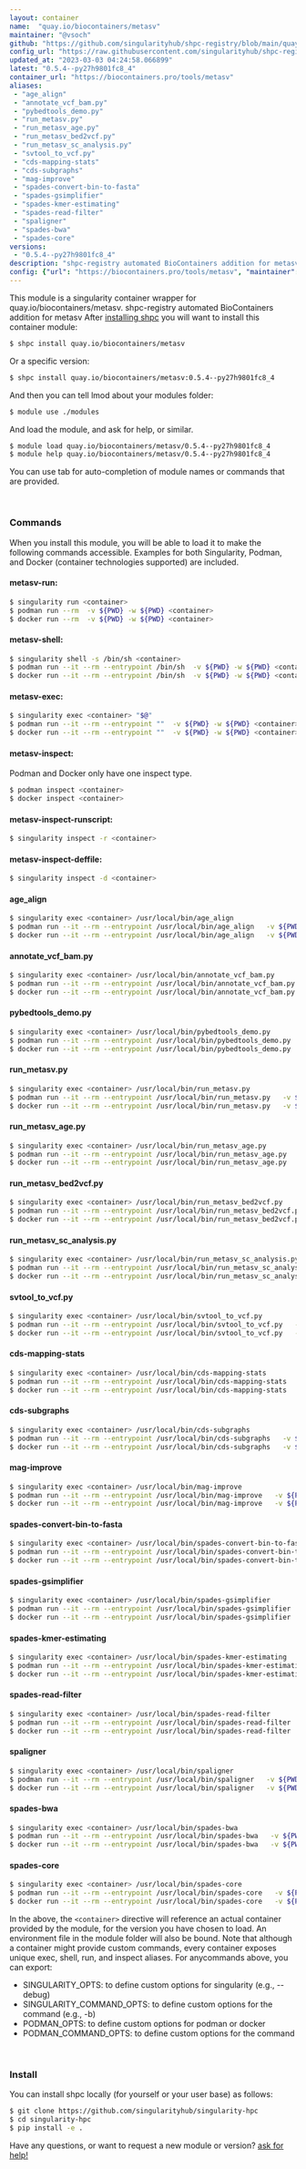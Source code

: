 ```yaml
---
layout: container
name:  "quay.io/biocontainers/metasv"
maintainer: "@vsoch"
github: "https://github.com/singularityhub/shpc-registry/blob/main/quay.io/biocontainers/metasv/container.yaml"
config_url: "https://raw.githubusercontent.com/singularityhub/shpc-registry/main/quay.io/biocontainers/metasv/container.yaml"
updated_at: "2023-03-03 04:24:58.066899"
latest: "0.5.4--py27h9801fc8_4"
container_url: "https://biocontainers.pro/tools/metasv"
aliases:
 - "age_align"
 - "annotate_vcf_bam.py"
 - "pybedtools_demo.py"
 - "run_metasv.py"
 - "run_metasv_age.py"
 - "run_metasv_bed2vcf.py"
 - "run_metasv_sc_analysis.py"
 - "svtool_to_vcf.py"
 - "cds-mapping-stats"
 - "cds-subgraphs"
 - "mag-improve"
 - "spades-convert-bin-to-fasta"
 - "spades-gsimplifier"
 - "spades-kmer-estimating"
 - "spades-read-filter"
 - "spaligner"
 - "spades-bwa"
 - "spades-core"
versions:
 - "0.5.4--py27h9801fc8_4"
description: "shpc-registry automated BioContainers addition for metasv"
config: {"url": "https://biocontainers.pro/tools/metasv", "maintainer": "@vsoch", "description": "shpc-registry automated BioContainers addition for metasv", "latest": {"0.5.4--py27h9801fc8_4": "sha256:3da7a16717e840af039661fcdca68ab4c03b425149462555169c788a43ce46c9"}, "tags": {"0.5.4--py27h9801fc8_4": "sha256:3da7a16717e840af039661fcdca68ab4c03b425149462555169c788a43ce46c9"}, "docker": "quay.io/biocontainers/metasv", "aliases": {"age_align": "/usr/local/bin/age_align", "annotate_vcf_bam.py": "/usr/local/bin/annotate_vcf_bam.py", "pybedtools_demo.py": "/usr/local/bin/pybedtools_demo.py", "run_metasv.py": "/usr/local/bin/run_metasv.py", "run_metasv_age.py": "/usr/local/bin/run_metasv_age.py", "run_metasv_bed2vcf.py": "/usr/local/bin/run_metasv_bed2vcf.py", "run_metasv_sc_analysis.py": "/usr/local/bin/run_metasv_sc_analysis.py", "svtool_to_vcf.py": "/usr/local/bin/svtool_to_vcf.py", "cds-mapping-stats": "/usr/local/bin/cds-mapping-stats", "cds-subgraphs": "/usr/local/bin/cds-subgraphs", "mag-improve": "/usr/local/bin/mag-improve", "spades-convert-bin-to-fasta": "/usr/local/bin/spades-convert-bin-to-fasta", "spades-gsimplifier": "/usr/local/bin/spades-gsimplifier", "spades-kmer-estimating": "/usr/local/bin/spades-kmer-estimating", "spades-read-filter": "/usr/local/bin/spades-read-filter", "spaligner": "/usr/local/bin/spaligner", "spades-bwa": "/usr/local/bin/spades-bwa", "spades-core": "/usr/local/bin/spades-core"}}
---
```


This module is a singularity container wrapper for quay.io/biocontainers/metasv.
shpc-registry automated BioContainers addition for metasv
After [installing shpc](#install) you will want to install this container module:


```bash
$ shpc install quay.io/biocontainers/metasv
```

Or a specific version:

```bash
$ shpc install quay.io/biocontainers/metasv:0.5.4--py27h9801fc8_4
```

And then you can tell lmod about your modules folder:

```bash
$ module use ./modules
```

And load the module, and ask for help, or similar.

```bash
$ module load quay.io/biocontainers/metasv/0.5.4--py27h9801fc8_4
$ module help quay.io/biocontainers/metasv/0.5.4--py27h9801fc8_4
```

You can use tab for auto-completion of module names or commands that are provided.

<br>

### Commands

When you install this module, you will be able to load it to make the following commands accessible.
Examples for both Singularity, Podman, and Docker (container technologies supported) are included.

#### metasv-run:

```bash
$ singularity run <container>
$ podman run --rm  -v ${PWD} -w ${PWD} <container>
$ docker run --rm  -v ${PWD} -w ${PWD} <container>
```

#### metasv-shell:

```bash
$ singularity shell -s /bin/sh <container>
$ podman run --it --rm --entrypoint /bin/sh  -v ${PWD} -w ${PWD} <container>
$ docker run --it --rm --entrypoint /bin/sh  -v ${PWD} -w ${PWD} <container>
```

#### metasv-exec:

```bash
$ singularity exec <container> "$@"
$ podman run --it --rm --entrypoint ""  -v ${PWD} -w ${PWD} <container> "$@"
$ docker run --it --rm --entrypoint ""  -v ${PWD} -w ${PWD} <container> "$@"
```

#### metasv-inspect:

Podman and Docker only have one inspect type.

```bash
$ podman inspect <container>
$ docker inspect <container>
```

#### metasv-inspect-runscript:

```bash
$ singularity inspect -r <container>
```

#### metasv-inspect-deffile:

```bash
$ singularity inspect -d <container>
```


#### age_align

```bash
$ singularity exec <container> /usr/local/bin/age_align
$ podman run --it --rm --entrypoint /usr/local/bin/age_align   -v ${PWD} -w ${PWD} <container> -c " $@"
$ docker run --it --rm --entrypoint /usr/local/bin/age_align   -v ${PWD} -w ${PWD} <container> -c " $@"
```


#### annotate_vcf_bam.py

```bash
$ singularity exec <container> /usr/local/bin/annotate_vcf_bam.py
$ podman run --it --rm --entrypoint /usr/local/bin/annotate_vcf_bam.py   -v ${PWD} -w ${PWD} <container> -c " $@"
$ docker run --it --rm --entrypoint /usr/local/bin/annotate_vcf_bam.py   -v ${PWD} -w ${PWD} <container> -c " $@"
```


#### pybedtools_demo.py

```bash
$ singularity exec <container> /usr/local/bin/pybedtools_demo.py
$ podman run --it --rm --entrypoint /usr/local/bin/pybedtools_demo.py   -v ${PWD} -w ${PWD} <container> -c " $@"
$ docker run --it --rm --entrypoint /usr/local/bin/pybedtools_demo.py   -v ${PWD} -w ${PWD} <container> -c " $@"
```


#### run_metasv.py

```bash
$ singularity exec <container> /usr/local/bin/run_metasv.py
$ podman run --it --rm --entrypoint /usr/local/bin/run_metasv.py   -v ${PWD} -w ${PWD} <container> -c " $@"
$ docker run --it --rm --entrypoint /usr/local/bin/run_metasv.py   -v ${PWD} -w ${PWD} <container> -c " $@"
```


#### run_metasv_age.py

```bash
$ singularity exec <container> /usr/local/bin/run_metasv_age.py
$ podman run --it --rm --entrypoint /usr/local/bin/run_metasv_age.py   -v ${PWD} -w ${PWD} <container> -c " $@"
$ docker run --it --rm --entrypoint /usr/local/bin/run_metasv_age.py   -v ${PWD} -w ${PWD} <container> -c " $@"
```


#### run_metasv_bed2vcf.py

```bash
$ singularity exec <container> /usr/local/bin/run_metasv_bed2vcf.py
$ podman run --it --rm --entrypoint /usr/local/bin/run_metasv_bed2vcf.py   -v ${PWD} -w ${PWD} <container> -c " $@"
$ docker run --it --rm --entrypoint /usr/local/bin/run_metasv_bed2vcf.py   -v ${PWD} -w ${PWD} <container> -c " $@"
```


#### run_metasv_sc_analysis.py

```bash
$ singularity exec <container> /usr/local/bin/run_metasv_sc_analysis.py
$ podman run --it --rm --entrypoint /usr/local/bin/run_metasv_sc_analysis.py   -v ${PWD} -w ${PWD} <container> -c " $@"
$ docker run --it --rm --entrypoint /usr/local/bin/run_metasv_sc_analysis.py   -v ${PWD} -w ${PWD} <container> -c " $@"
```


#### svtool_to_vcf.py

```bash
$ singularity exec <container> /usr/local/bin/svtool_to_vcf.py
$ podman run --it --rm --entrypoint /usr/local/bin/svtool_to_vcf.py   -v ${PWD} -w ${PWD} <container> -c " $@"
$ docker run --it --rm --entrypoint /usr/local/bin/svtool_to_vcf.py   -v ${PWD} -w ${PWD} <container> -c " $@"
```


#### cds-mapping-stats

```bash
$ singularity exec <container> /usr/local/bin/cds-mapping-stats
$ podman run --it --rm --entrypoint /usr/local/bin/cds-mapping-stats   -v ${PWD} -w ${PWD} <container> -c " $@"
$ docker run --it --rm --entrypoint /usr/local/bin/cds-mapping-stats   -v ${PWD} -w ${PWD} <container> -c " $@"
```


#### cds-subgraphs

```bash
$ singularity exec <container> /usr/local/bin/cds-subgraphs
$ podman run --it --rm --entrypoint /usr/local/bin/cds-subgraphs   -v ${PWD} -w ${PWD} <container> -c " $@"
$ docker run --it --rm --entrypoint /usr/local/bin/cds-subgraphs   -v ${PWD} -w ${PWD} <container> -c " $@"
```


#### mag-improve

```bash
$ singularity exec <container> /usr/local/bin/mag-improve
$ podman run --it --rm --entrypoint /usr/local/bin/mag-improve   -v ${PWD} -w ${PWD} <container> -c " $@"
$ docker run --it --rm --entrypoint /usr/local/bin/mag-improve   -v ${PWD} -w ${PWD} <container> -c " $@"
```


#### spades-convert-bin-to-fasta

```bash
$ singularity exec <container> /usr/local/bin/spades-convert-bin-to-fasta
$ podman run --it --rm --entrypoint /usr/local/bin/spades-convert-bin-to-fasta   -v ${PWD} -w ${PWD} <container> -c " $@"
$ docker run --it --rm --entrypoint /usr/local/bin/spades-convert-bin-to-fasta   -v ${PWD} -w ${PWD} <container> -c " $@"
```


#### spades-gsimplifier

```bash
$ singularity exec <container> /usr/local/bin/spades-gsimplifier
$ podman run --it --rm --entrypoint /usr/local/bin/spades-gsimplifier   -v ${PWD} -w ${PWD} <container> -c " $@"
$ docker run --it --rm --entrypoint /usr/local/bin/spades-gsimplifier   -v ${PWD} -w ${PWD} <container> -c " $@"
```


#### spades-kmer-estimating

```bash
$ singularity exec <container> /usr/local/bin/spades-kmer-estimating
$ podman run --it --rm --entrypoint /usr/local/bin/spades-kmer-estimating   -v ${PWD} -w ${PWD} <container> -c " $@"
$ docker run --it --rm --entrypoint /usr/local/bin/spades-kmer-estimating   -v ${PWD} -w ${PWD} <container> -c " $@"
```


#### spades-read-filter

```bash
$ singularity exec <container> /usr/local/bin/spades-read-filter
$ podman run --it --rm --entrypoint /usr/local/bin/spades-read-filter   -v ${PWD} -w ${PWD} <container> -c " $@"
$ docker run --it --rm --entrypoint /usr/local/bin/spades-read-filter   -v ${PWD} -w ${PWD} <container> -c " $@"
```


#### spaligner

```bash
$ singularity exec <container> /usr/local/bin/spaligner
$ podman run --it --rm --entrypoint /usr/local/bin/spaligner   -v ${PWD} -w ${PWD} <container> -c " $@"
$ docker run --it --rm --entrypoint /usr/local/bin/spaligner   -v ${PWD} -w ${PWD} <container> -c " $@"
```


#### spades-bwa

```bash
$ singularity exec <container> /usr/local/bin/spades-bwa
$ podman run --it --rm --entrypoint /usr/local/bin/spades-bwa   -v ${PWD} -w ${PWD} <container> -c " $@"
$ docker run --it --rm --entrypoint /usr/local/bin/spades-bwa   -v ${PWD} -w ${PWD} <container> -c " $@"
```


#### spades-core

```bash
$ singularity exec <container> /usr/local/bin/spades-core
$ podman run --it --rm --entrypoint /usr/local/bin/spades-core   -v ${PWD} -w ${PWD} <container> -c " $@"
$ docker run --it --rm --entrypoint /usr/local/bin/spades-core   -v ${PWD} -w ${PWD} <container> -c " $@"
```



In the above, the `<container>` directive will reference an actual container provided
by the module, for the version you have chosen to load. An environment file in the
module folder will also be bound. Note that although a container
might provide custom commands, every container exposes unique exec, shell, run, and
inspect aliases. For anycommands above, you can export:

 - SINGULARITY_OPTS: to define custom options for singularity (e.g., --debug)
 - SINGULARITY_COMMAND_OPTS: to define custom options for the command (e.g., -b)
 - PODMAN_OPTS: to define custom options for podman or docker
 - PODMAN_COMMAND_OPTS: to define custom options for the command

<br>

### Install

You can install shpc locally (for yourself or your user base) as follows:

```bash
$ git clone https://github.com/singularityhub/singularity-hpc
$ cd singularity-hpc
$ pip install -e .
```

Have any questions, or want to request a new module or version? [ask for help!](https://github.com/singularityhub/singularity-hpc/issues)